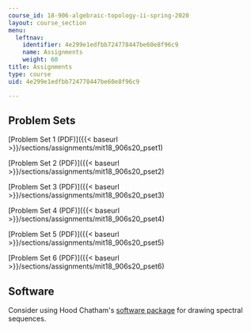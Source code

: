 ```yaml
---
course_id: 18-906-algebraic-topology-ii-spring-2020
layout: course_section
menu:
  leftnav:
    identifier: 4e299e1edfbb724778447be60e8f96c9
    name: Assignments
    weight: 60
title: Assignments
type: course
uid: 4e299e1edfbb724778447be60e8f96c9

---
```


Problem Sets
------------

[Problem Set 1 (PDF)]({{< baseurl >}}/sections/assignments/mit18_906s20_pset1)

[Problem Set 2 (PDF)]({{< baseurl >}}/sections/assignments/mit18_906s20_pset2)

[Problem Set 3 (PDF)]({{< baseurl >}}/sections/assignments/mit18_906s20_pset3)

[Problem Set 4 (PDF)]({{< baseurl >}}/sections/assignments/mit18_906s20_pset4)

[Problem Set 5 (PDF)]({{< baseurl >}}/sections/assignments/mit18_906s20_pset5)

[Problem Set 6 (PDF)]({{< baseurl >}}/sections/assignments/mit18_906s20_pset6)

Software
--------

Consider using Hood Chatham's [software package](https://github.com/hoodmane/sseqpages/blob/master/sseqpages.sty) for drawing spectral sequences.